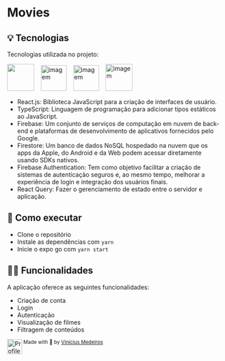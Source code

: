 # Movies

<p align="center">

## 💡 Tecnologias

Tecnologias utilizada no projeto:

<img src="https://upload.wikimedia.org/wikipedia/commons/thumb/a/a7/React-icon.svg/640px-React-icon.svg.png" width="63">&nbsp;
&nbsp;
<img src="https://cdn.iconscout.com/icon/free/png-512/typescript-1174965.png" alt="imagem" width="60">&nbsp;
&nbsp;
<img src="https://cdn.icon-icons.com/icons2/2699/PNG/512/firebase_logo_icon_171157.png" alt="imagem" width="60">&nbsp;
&nbsp;
<img src="https://camo.githubusercontent.com/2cd3571ea5b29a8640a44095d09671d9d350746b8c35407781b2508533b6f2c4/68747470733a2f2f7365656b6c6f676f2e636f6d2f696d616765732f522f72656163742d71756572792d6c6f676f2d313334304541344345392d7365656b6c6f676f2e636f6d2e706e67" alt="imagem" width="63">&nbsp;
&nbsp;

- React.js: Biblioteca JavaScript para a criação de interfaces de usuário.
- TypeScript: Linguagem de programação para adicionar tipos estáticos ao
  JavaScript.
- Firebase: Um conjunto de serviços de computação em nuvem de back-end e plataformas de desenvolvimento de aplicativos fornecidos pelo Google.
- Firestore: Um banco de dados NoSQL hospedado na nuvem que os apps da Apple, do Android e da Web podem acessar diretamente usando SDKs nativos.
- Firebase Authentication: Tem como objetivo facilitar a criação de sistemas de autenticação seguros e, ao mesmo tempo, melhorar a experiência de login e integração dos usuários finais.
- React Query: Fazer o gerenciamento de estado entre o servidor e aplicação.

## 🚀 Como executar

- Clone o repositório
- Instale as dependências com `yarn`
- Inicie o expo go com `yarn start`

## 👨‍💻 Funcionalidades

A aplicação oferece as seguintes funcionalidades:

- Criação de conta
- Login
- Autenticação
- Visualização de filmes
- Filtragem de conteúdos

<div>
  <img align="left" src="https://avatars.githubusercontent.com/u/62653539?v=4" width=35 alt="Profile"/>
  <sub>Made with 💜 by <a href="https://github.com/ovinidev">Vinícius Medeiros</a></sub>
</div>

